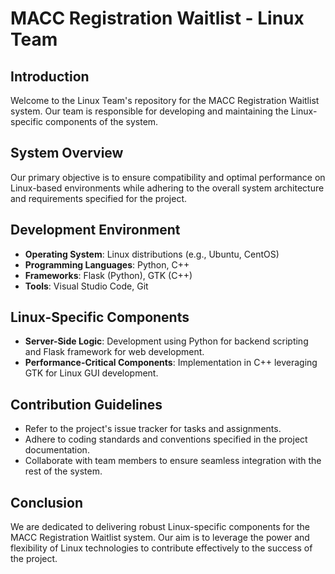 # MACC Registration Waitlist - Linux Team

## Introduction
Welcome to the Linux Team's repository for the MACC Registration Waitlist system. Our team is responsible for developing and maintaining the Linux-specific components of the system.

## System Overview
Our primary objective is to ensure compatibility and optimal performance on Linux-based environments while adhering to the overall system architecture and requirements specified for the project.

## Development Environment
- **Operating System**: Linux distributions (e.g., Ubuntu, CentOS)
- **Programming Languages**: Python, C++
- **Frameworks**: Flask (Python), GTK (C++)
- **Tools**: Visual Studio Code, Git

## Linux-Specific Components
- **Server-Side Logic**: Development using Python for backend scripting and Flask framework for web development.
- **Performance-Critical Components**: Implementation in C++ leveraging GTK for Linux GUI development.

## Contribution Guidelines
- Refer to the project's issue tracker for tasks and assignments.
- Adhere to coding standards and conventions specified in the project documentation.
- Collaborate with team members to ensure seamless integration with the rest of the system.

## Conclusion
We are dedicated to delivering robust Linux-specific components for the MACC Registration Waitlist system. Our aim is to leverage the power and flexibility of Linux technologies to contribute effectively to the success of the project.
